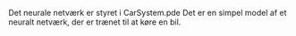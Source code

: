 Det neurale netværk er styret i CarSystem.pde
Det er en simpel model af et neuralt netværk, der er trænet til at køre en bil.
